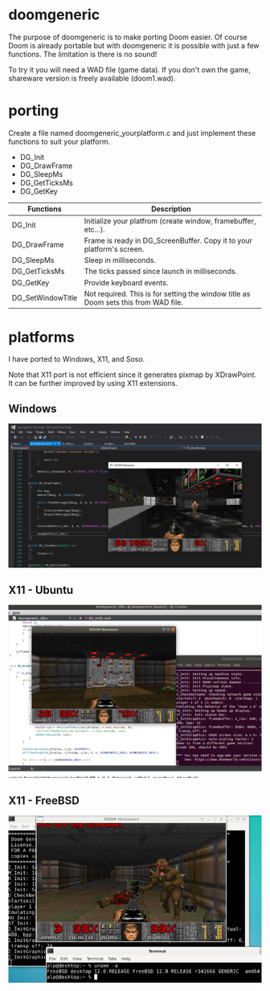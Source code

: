# doomgeneric
The purpose of doomgeneric is to make porting Doom easier.
Of course Doom is already portable but with doomgeneric it is possible with just a few functions.
The limitation is there is no sound!

To try it you will need a WAD file (game data). If you don't own the game, shareware version is freely available (doom1.wad).

# porting
Create a file named doomgeneric_yourplatform.c and just implement these functions to suit your platform.
* DG_Init
* DG_DrawFrame
* DG_SleepMs
* DG_GetTicksMs
* DG_GetKey

|Functions            |Description|
|---------------------|-----------|
|DG_Init              |Initialize your platfrom (create window, framebuffer, etc...).
|DG_DrawFrame         |Frame is ready in DG_ScreenBuffer. Copy it to your platform's screen.
|DG_SleepMs           |Sleep in milliseconds.
|DG_GetTicksMs        |The ticks passed since launch in milliseconds.
|DG_GetKey            |Provide keyboard events.
|DG_SetWindowTitle    |Not required. This is for setting the window title as Doom sets this from WAD file.

# platforms
I have ported to Windows, X11, and Soso.

Note that X11 port is not efficient since it generates pixmap by XDrawPoint. It can be further improved by using X11 extensions.

## Windows
![Windows](screenshots/windows.png)

## X11 - Ubuntu
![Ubuntu](screenshots/ubuntu.png)

## X11 - FreeBSD
![FreeBSD](screenshots/freebsd.png)
